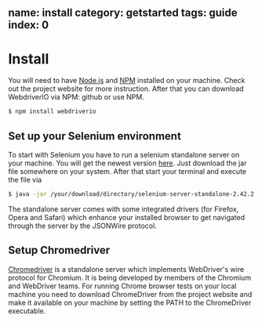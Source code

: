 name: install
category: getstarted
tags: guide
index: 0
---

# Install

You will need to have [Node.js](http://nodejs.org/) and [NPM](https://www.npmjs.org/) installed on your machine.
Check out the project website for more instruction. After that you can download WebdriverIO via NPM:
github or use NPM.

```sh
$ npm install webdriverio
```

## Set up your Selenium environment

To start with Selenium you have to run a selenium standalone server on your machine. You will get the newest
version [here](http://docs.seleniumhq.org/download/). Just download the jar file somewhere on your system.
After that start your terminal and execute the file via

```sh
$ java -jar /your/download/directory/selenium-server-standalone-2.42.2.jar
```

The standalone server comes with some integrated drivers (for Firefox, Opera and Safari) which enhance your
installed browser to get navigated through the server by the JSONWire protocol.

## Setup Chromedriver

[Chromedriver](https://sites.google.com/a/chromium.org/chromedriver/home) is a standalone server which
implements WebDriver's wire protocol for Chromium. It is being developed by members of the Chromium and
WebDriver teams. For running Chrome browser tests on your local machine you need to download ChromeDriver
from the project website and make it available on your machine by setting the PATH to the ChromeDriver
executable.